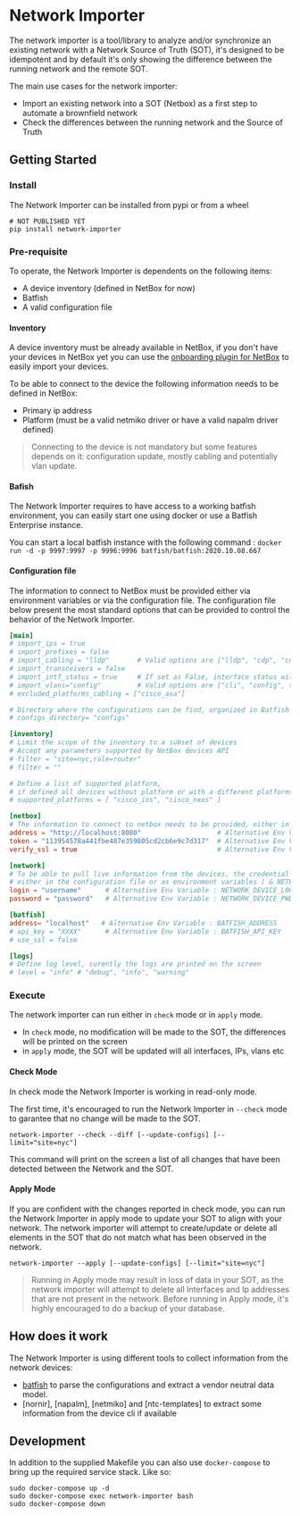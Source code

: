 # Network Importer

The network importer is a tool/library to analyze and/or synchronize an existing network with a Network Source of Truth (SOT), it's designed to be idempotent and by default it's only showing the difference between the running network and the remote SOT. 

The main use cases for the network importer: 
 - Import an existing network into a SOT (Netbox) as a first step to automate a brownfield network
 - Check the differences between the running network and the Source of Truth

## Getting Started

### Install

The Network Importer can be installed from pypi or from a wheel

```
# NOT PUBLISHED YET
pip install network-importer
```

### Pre-requisite

To operate, the Network Importer is dependents on the following items:
- A device inventory (defined in NetBox for now)
- Batfish 
- A valid configuration file

#### Inventory

A device inventory must be already available in NetBox, if you don't have your devices in NetBox yet you can use the [onboarding plugin for NetBox](https://github.com/networktocode/ntc-netbox-plugin-onboarding/) to easily import your devices. 

To be able to connect to the device the following information needs to be defined in NetBox:
- Primary ip address
- Platform (must be a valid netmiko driver or have a valid napalm driver defined)
> Connecting to the device is not mandatory but some features depends on it: configuration update, mostly cabling and potentially vlan update.

#### Bafish

The Network Importer requires to have access to a working batfish environment, you can easily start one using docker or use a Batfish Enterprise instance.

You can start a local batfish instance with the following command : `docker run -d -p 9997:9997 -p 9996:9996 batfish/batfish:2020.10.08.667`

#### Configuration file

The information to connect to NetBox must be provided either via environment variables or via the configuration file.
The configuration file below present the most standard options that can be provided to control the behavior of the Network Importer.

```toml
[main]
# import_ips = true 
# import_prefixes = false
# import_cabling = "lldp"       # Valid options are ["lldp", "cdp", "config", false]
# import_transceivers = false 
# import_intf_status = true     # If set as False, interface status will be ignore all together
# import_vlans="config"         # Valid options are ["cli", "config", true, false]
# excluded_platforms_cabling = ["cisco_asa"]

# Directory where the configurations can be find, organized in Batfish format
# configs_directory= "configs"

[inventory]
# Limit the scope of the inventory to a subset of devices
# Accept any parameters supported by NetBox devices API
# filter = "site=nyc,role=router"
# filter = ""

# Define a list of supported platform, 
# if defined all devices without platform or with a different platforms will be removed from the inventory
# supported_platforms = [ "cisco_ios", "cisco_nxos" ]

[netbox]
# The information to connect to netbox needs to be provided, either in the config file or as environment variables
address = "http://localhost:8080"                   # Alternative Env Variable : NETBOX_ADDRESS
token = "113954578a441fbe487e359805cd2cb6e9c7d317"  # Alternative Env Variable : NETBOX_TOKEN
verify_ssl = true                                   # Alternative Env Variable : NETBOX_VERIFY_SSL

[network]
# To be able to pull live information from the devices, the credential information needs to be provided
# either in the configuration file or as environment variables ( & NETWORK_DEVICE_PWD)
login = "username"      # Alternative Env Variable : NETWORK_DEVICE_LOGIN
password = "password"   # Alternative Env Variable : NETWORK_DEVICE_PWD

[batfish]
address= "localhost"   # Alternative Env Variable : BATFISH_ADDRESS
# api_key = "XXXX"      # Alternative Env Variable : BATFISH_API_KEY
# use_ssl = false

[logs]
# Define log level, curently the logs are printed on the screen
# level = "info" # "debug", "info", "warning"
```

### Execute

The network importer can run either in `check` mode or in `apply` mode. 
 - In `check` mode, no modification will be made to the SOT, the differences will be printed on the screen
 - in `apply` mode, the SOT will be updated will all interfaces, IPs, vlans etc

#### Check Mode

In check mode the Network Importer is working in read-only mode.

The first time, it's encouraged to run the Network Importer in `--check` mode to garantee that no change will be made to the SOT.

```
network-importer --check --diff [--update-configs] [--limit="site=nyc"]
```
This command will print on the screen a list of all changes that have been detected between the Network and the SOT.

#### Apply Mode

If you are confident with the changes reported in check mode, you can run the Network Importer in apply mode to update your SOT to align with your network. The network importer will attempt to create/update or delete all elements in the SOT that do not match what has been observed in the network.

```
network-importer --apply [--update-configs] [--limit="site=nyc"]
```

> Running in Apply mode may result in loss of data in your SOT, as the network importer will attempt to delete all Interfaces and Ip addresses that are not present in the network. 
> Before running in Apply mode, it's highly encouraged to do a backup of your database.

## How does it work

The Network Importer is using different tools to collect information from the network devices: 
- [batfish](https://github.com/batfish/batfish) to parse the configurations and extract a vendor neutral data model. 
- [nornir], [napalm], [netmiko] and [ntc-templates] to extract some information from the device cli if available


## Development
In addition to the supplied Makefile you can also use `docker-compose` to bring up the required service stack. Like so:
```
sudo docker-compose up -d
sudo docker-compose exec network-importer bash
sudo docker-compose down
```
